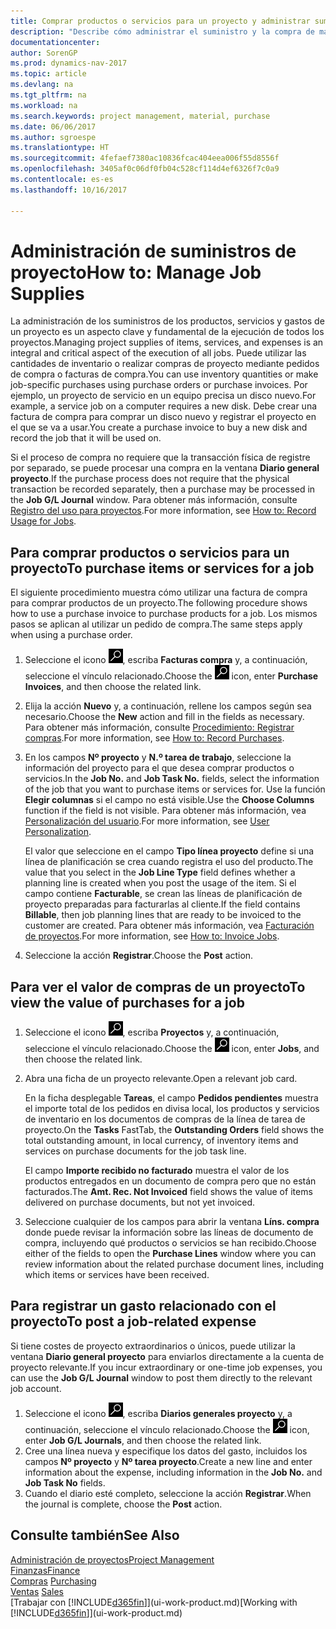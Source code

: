 ```yaml
---
title: Comprar productos o servicios para un proyecto y administrar suministros
description: "Describe cómo administrar el suministro y la compra de materiales y de servicios para los proyectos."
documentationcenter: 
author: SorenGP
ms.prod: dynamics-nav-2017
ms.topic: article
ms.devlang: na
ms.tgt_pltfrm: na
ms.workload: na
ms.search.keywords: project management, material, purchase
ms.date: 06/06/2017
ms.author: sgroespe
ms.translationtype: HT
ms.sourcegitcommit: 4fefaef7380ac10836fcac404eea006f55d8556f
ms.openlocfilehash: 3405af0c06df0fb04c528cf114d4ef6326f7c0a9
ms.contentlocale: es-es
ms.lasthandoff: 10/16/2017

---
```

# <a name="how-to-manage-job-supplies"></a><span data-ttu-id="e2337-103">Administración de suministros de proyecto</span><span class="sxs-lookup"><span data-stu-id="e2337-103">How to: Manage Job Supplies</span></span>
<span data-ttu-id="e2337-104">La administración de los suministros de los productos, servicios y gastos de un proyecto es un aspecto clave y fundamental de la ejecución de todos los proyectos.</span><span class="sxs-lookup"><span data-stu-id="e2337-104">Managing project supplies of items, services, and expenses is an integral and critical aspect of the execution of all jobs.</span></span> <span data-ttu-id="e2337-105">Puede utilizar las cantidades de inventario o realizar compras de proyecto mediante pedidos de compra o facturas de compra.</span><span class="sxs-lookup"><span data-stu-id="e2337-105">You can use inventory quantities or make job-specific purchases using purchase orders or purchase invoices.</span></span> <span data-ttu-id="e2337-106">Por ejemplo, un proyecto de servicio en un equipo precisa un disco nuevo.</span><span class="sxs-lookup"><span data-stu-id="e2337-106">For example, a service job on a computer requires a new disk.</span></span> <span data-ttu-id="e2337-107">Debe crear una factura de compra para comprar un disco nuevo y registrar el proyecto en el que se va a usar.</span><span class="sxs-lookup"><span data-stu-id="e2337-107">You create a purchase invoice to buy a new disk and record the job that it will be used on.</span></span>

<span data-ttu-id="e2337-108">Si el proceso de compra no requiere que la transacción física de registre por separado, se puede procesar una compra en la ventana **Diario general proyecto**.</span><span class="sxs-lookup"><span data-stu-id="e2337-108">If the purchase process does not require that the physical transaction be recorded separately, then a purchase may be processed in the **Job G/L Journal** window.</span></span> <span data-ttu-id="e2337-109">Para obtener más información, consulte [Registro del uso para proyectos](projects-how-record-job-usage.md).</span><span class="sxs-lookup"><span data-stu-id="e2337-109">For more information, see [How to: Record Usage for Jobs](projects-how-record-job-usage.md).</span></span>

## <a name="to-purchase-items-or-services-for-a-job"></a><span data-ttu-id="e2337-110">Para comprar productos o servicios para un proyecto</span><span class="sxs-lookup"><span data-stu-id="e2337-110">To purchase items or services for a job</span></span>
<span data-ttu-id="e2337-111">El siguiente procedimiento muestra cómo utilizar una factura de compra para comprar productos de un proyecto.</span><span class="sxs-lookup"><span data-stu-id="e2337-111">The following procedure shows how to use a purchase invoice to purchase products for a job.</span></span> <span data-ttu-id="e2337-112">Los mismos pasos se aplican al utilizar un pedido de compra.</span><span class="sxs-lookup"><span data-stu-id="e2337-112">The same steps apply when using a purchase order.</span></span>  

1. <span data-ttu-id="e2337-113">Seleccione el icono ![Buscar página o informe](media/ui-search/search_small.png "icono Buscar página o informe"), escriba **Facturas compra** y, a continuación, seleccione el vínculo relacionado.</span><span class="sxs-lookup"><span data-stu-id="e2337-113">Choose the ![Search for Page or Report](media/ui-search/search_small.png "Search for Page or Report icon") icon, enter **Purchase Invoices**, and then choose the related link.</span></span>  
2. <span data-ttu-id="e2337-114">Elija la acción **Nuevo** y, a continuación, rellene los campos según sea necesario.</span><span class="sxs-lookup"><span data-stu-id="e2337-114">Choose the **New** action and fill in the fields as necessary.</span></span> <span data-ttu-id="e2337-115">Para obtener más información, consulte [Procedimiento: Registrar compras](purchasing-how-record-purchases.md).</span><span class="sxs-lookup"><span data-stu-id="e2337-115">For more information, see [How to: Record Purchases](purchasing-how-record-purchases.md).</span></span>
3. <span data-ttu-id="e2337-116">En los campos **Nº proyecto** y **N.º tarea de trabajo**, seleccione la información del proyecto para el que desea comprar productos o servicios.</span><span class="sxs-lookup"><span data-stu-id="e2337-116">In the **Job No.** and **Job Task No.** fields, select the information of the job that you want to purchase items or services for.</span></span> <span data-ttu-id="e2337-117">Use la función **Elegir columnas** si el campo no está visible.</span><span class="sxs-lookup"><span data-stu-id="e2337-117">Use the **Choose Columns** function if the field is not visible.</span></span> <span data-ttu-id="e2337-118">Para obtener más información, vea [Personalización del usuario](ui-user-personalization.md).</span><span class="sxs-lookup"><span data-stu-id="e2337-118">For more information, see [User Personalization](ui-user-personalization.md).</span></span>

    <span data-ttu-id="e2337-119">El valor que seleccione en el campo **Tipo línea proyecto** define si una línea de planificación se crea cuando registra el uso del producto.</span><span class="sxs-lookup"><span data-stu-id="e2337-119">The value that you select in the **Job Line Type** field defines whether a planning line is created when you post the usage of the item.</span></span> <span data-ttu-id="e2337-120">Si el campo contiene **Facturable**, se crean las líneas de planificación de proyecto preparadas para facturarlas al cliente.</span><span class="sxs-lookup"><span data-stu-id="e2337-120">If the field contains **Billable**, then job planning lines that are ready to be invoiced to the customer are created.</span></span> <span data-ttu-id="e2337-121">Para obtener más información, vea [Facturación de proyectos](projects-how-invoice-jobs.md).</span><span class="sxs-lookup"><span data-stu-id="e2337-121">For more information, see [How to: Invoice Jobs](projects-how-invoice-jobs.md).</span></span>
4. <span data-ttu-id="e2337-122">Seleccione la acción **Registrar**.</span><span class="sxs-lookup"><span data-stu-id="e2337-122">Choose the **Post** action.</span></span>

## <a name="to-view-the-value-of-purchases-for-a-job"></a><span data-ttu-id="e2337-123">Para ver el valor de compras de un proyecto</span><span class="sxs-lookup"><span data-stu-id="e2337-123">To view the value of purchases for a job</span></span>
1. <span data-ttu-id="e2337-124">Seleccione el icono ![Buscar página o informe](media/ui-search/search_small.png "icono Buscar página o informe"), escriba **Proyectos** y, a continuación, seleccione el vínculo relacionado.</span><span class="sxs-lookup"><span data-stu-id="e2337-124">Choose the ![Search for Page or Report](media/ui-search/search_small.png "Search for Page or Report icon") icon, enter **Jobs**, and then choose the related link.</span></span>
2. <span data-ttu-id="e2337-125">Abra una ficha de un proyecto relevante.</span><span class="sxs-lookup"><span data-stu-id="e2337-125">Open a relevant job card.</span></span>

    <span data-ttu-id="e2337-126">En la ficha desplegable **Tareas**, el campo **Pedidos pendientes** muestra el importe total de los pedidos en divisa local, los productos y servicios de inventario en los documentos de compras de la línea de tarea de proyecto.</span><span class="sxs-lookup"><span data-stu-id="e2337-126">On the **Tasks** FastTab, the **Outstanding Orders** field shows the total outstanding amount, in local currency, of inventory items and services on purchase documents for the job task line.</span></span>  

    <span data-ttu-id="e2337-127">El campo **Importe recibido no facturado** muestra el valor de los productos entregados en un documento de compra pero que no están facturados.</span><span class="sxs-lookup"><span data-stu-id="e2337-127">The **Amt. Rec. Not Invoiced** field shows the value of items delivered on purchase documents, but not yet invoiced.</span></span>  
3. <span data-ttu-id="e2337-128">Seleccione cualquier de los campos para abrir la ventana **Líns. compra** donde puede revisar la información sobre las líneas de documento de compra, incluyendo qué productos o servicios se han recibido.</span><span class="sxs-lookup"><span data-stu-id="e2337-128">Choose either of the fields to open the **Purchase Lines** window where you can review information about the related purchase document lines, including which items or services have been received.</span></span>

## <a name="to-post-a-job-related-expense"></a><span data-ttu-id="e2337-129">Para registrar un gasto relacionado con el proyecto</span><span class="sxs-lookup"><span data-stu-id="e2337-129">To post a job-related expense</span></span>
<span data-ttu-id="e2337-130">Si tiene costes de proyecto extraordinarios o únicos, puede utilizar la ventana **Diario general proyecto** para enviarlos directamente a la cuenta de proyecto relevante.</span><span class="sxs-lookup"><span data-stu-id="e2337-130">If you incur extraordinary or one-time job expenses, you can use the **Job G/L Journal** window to post them directly to the relevant job account.</span></span>

1. <span data-ttu-id="e2337-131">Seleccione el icono ![Buscar página o informe](media/ui-search/search_small.png "icono Buscar página o informe"), escriba **Diarios generales proyecto** y, a continuación, seleccione el vínculo relacionado.</span><span class="sxs-lookup"><span data-stu-id="e2337-131">Choose the ![Search for Page or Report](media/ui-search/search_small.png "Search for Page or Report icon") icon, enter **Job G/L Journals**, and then choose the related link.</span></span>  
2. <span data-ttu-id="e2337-132">Cree una línea nueva y especifique los datos del gasto, incluidos los campos **Nº proyecto** y **Nº tarea proyecto**.</span><span class="sxs-lookup"><span data-stu-id="e2337-132">Create a new line and enter information about the expense, including information in the **Job No.** and **Job Task No** fields.</span></span>  
3. <span data-ttu-id="e2337-133">Cuando el diario esté completo, seleccione la acción **Registrar**.</span><span class="sxs-lookup"><span data-stu-id="e2337-133">When the journal is complete, choose the **Post** action.</span></span>

## <a name="see-also"></a><span data-ttu-id="e2337-134">Consulte también</span><span class="sxs-lookup"><span data-stu-id="e2337-134">See Also</span></span>
[<span data-ttu-id="e2337-135">Administración de proyectos</span><span class="sxs-lookup"><span data-stu-id="e2337-135">Project Management</span></span>](projects-manage-projects.md)  
[<span data-ttu-id="e2337-136">Finanzas</span><span class="sxs-lookup"><span data-stu-id="e2337-136">Finance</span></span>](finance.md)  
<span data-ttu-id="e2337-137">[Compras](purchasing-manage-purchasing.md)       </span><span class="sxs-lookup"><span data-stu-id="e2337-137">[Purchasing](purchasing-manage-purchasing.md)       </span></span>  
<span data-ttu-id="e2337-138">[Ventas](sales-manage-sales.md)    </span><span class="sxs-lookup"><span data-stu-id="e2337-138">[Sales](sales-manage-sales.md)    </span></span>  
<span data-ttu-id="e2337-139">[Trabajar con [!INCLUDE[d365fin](includes/d365fin_md.md)]](ui-work-product.md)</span><span class="sxs-lookup"><span data-stu-id="e2337-139">[Working with [!INCLUDE[d365fin](includes/d365fin_md.md)]](ui-work-product.md)</span></span>  

